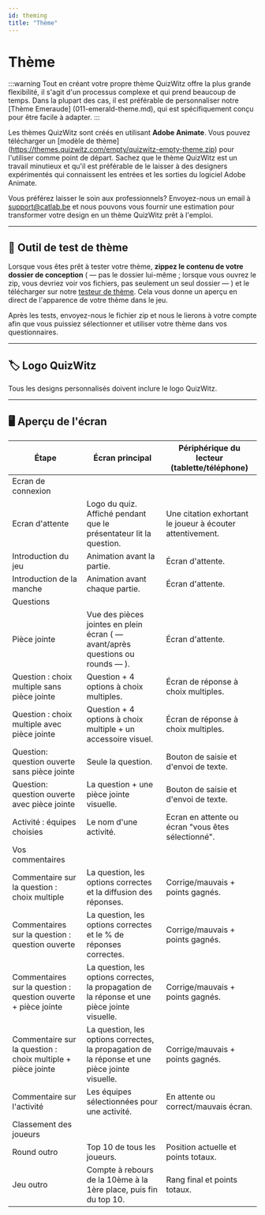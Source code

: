 ```yaml
---
id: theming
title: "Thème"
---
```


# Thème

:::warning
Tout en créant votre propre thème QuizWitz offre la plus grande flexibilité, il s'agit d'un processus complexe et qui prend beaucoup de temps. Dans la plupart des cas, il est préférable de personnaliser notre [Thème Emeraude] (011-emerald-theme.md), qui est spécifiquement conçu pour être facile à adapter.
:::

Les thèmes QuizWitz sont créés en utilisant **Adobe Animate**. Vous pouvez télécharger un [modèle de thème] (https://themes.quizwitz.com/empty/quizwitz-empty-theme.zip) pour l'utiliser comme point de départ. Sachez que le thème QuizWitz est un travail minutieux et qu'il est préférable de le laisser à des designers expérimentés qui connaissent les entrées et les sorties du logiciel Adobe Animate.

Vous préférez laisser le soin aux professionnels? Envoyez-nous un email à [support@catlab.be](mailto:support@catlab.be) et nous pouvons vous fournir une estimation pour transformer votre design en un thème QuizWitz prêt à l'emploi.

---

## 🧪 Outil de test de thème

Lorsque vous êtes prêt à tester votre thème, **zippez le contenu de votre dossier de conception** ( — pas le dossier lui-même ; lorsque vous ouvrez le zip, vous devriez voir vos fichiers, pas seulement un seul dossier — ) et le télécharger sur notre [testeur de thème](https://themes.quizwitz.com/). Cela vous donne un aperçu en direct de l'apparence de votre thème dans le jeu.

Après les tests, envoyez-nous le fichier zip et nous le lierons à votre compte afin que vous puissiez sélectionner et utiliser votre thème dans vos questionnaires.

---

## 🏷️ Logo QuizWitz

Tous les designs personnalisés doivent inclure le logo QuizWitz.

---

## 🖥️ Aperçu de l'écran

| Étape                                                                          | Écran principal                                                                                                   | Périphérique du lecteur (tablette/téléphone)           |
| ------------------------------------------------------------------------------ | ----------------------------------------------------------------------------------------------------------------- | ------------------------------------------------------------------------- |
| Ecran de connexion                                                             |                                                                                                                   |                                                                           |
| Ecran d'attente                                                                | Logo du quiz. Affiché pendant que le présentateur lit la question.                | Une citation exhortant le joueur à écouter attentivement. |
| Introduction du jeu                                                            | Animation avant la partie.                                                                        | Écran d'attente.                                          |
| Introduction de la manche                                                      | Animation avant chaque partie.                                                                    | Écran d'attente.                                          |
| Questions                                                                      |                                                                                                                   |                                                                           |
| Pièce jointe                                                                   | Vue des pièces jointes en plein écran ( — avant/après questions ou rounds — ). | Écran d'attente.                                          |
| Question : choix multiple sans pièce jointe                    | Question + 4 options à choix multiples.                                                           | Écran de réponse à choix multiples.                       |
| Question : choix multiple avec pièce jointe                    | Question + 4 options à choix multiple + un accessoire visuel.                                     | Écran de réponse à choix multiples.                       |
| Question: question ouverte sans pièce jointe                   | Seule la question.                                                                                | Bouton de saisie et d'envoi de texte.                     |
| Question: question ouverte avec pièce jointe                   | La question + une pièce jointe visuelle.                                                          | Bouton de saisie et d'envoi de texte.                     |
| Activité : équipes choisies                                    | Le nom d'une activité.                                                                            | Ecran en attente ou écran "vous êtes sélectionné".        |
| Vos commentaires                                                               |                                                                                                                   |                                                                           |
| Commentaire sur la question : choix multiple                   | La question, les options correctes et la diffusion des réponses.                                  | Corrige/mauvais + points gagnés.                          |
| Commentaires sur la question : question ouverte                | La question, les options correctes et le % de réponses correctes.                                 | Corrige/mauvais + points gagnés.                          |
| Commentaires sur la question : question ouverte + pièce jointe | La question, les options correctes, la propagation de la réponse et une pièce jointe visuelle.    | Corrige/mauvais + points gagnés.                          |
| Commentaire sur la question : choix multiple + pièce jointe    | La question, les options correctes, la propagation de la réponse et une pièce jointe visuelle.    | Corrige/mauvais + points gagnés.                          |
| Commentaire sur l'activité                                                     | Les équipes sélectionnées pour une activité.                                                      | En attente ou correct/mauvais écran.                      |
| Classement des joueurs                                                         |                                                                                                                   |                                                                           |
| Round outro                                                                    | Top 10 de tous les joueurs.                                                                       | Position actuelle et points totaux.                       |
| Jeu outro                                                                      | Compte à rebours de la 10ème à la 1ère place, puis fin du top 10.                                 | Rang final et points totaux.                              |
